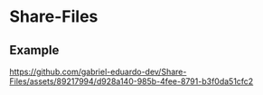 # Share-Files

## Example


https://github.com/gabriel-eduardo-dev/Share-Files/assets/89217994/d928a140-985b-4fee-8791-b3f0da51cfc2

